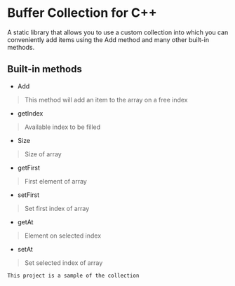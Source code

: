 # Buffer Collection for C++
A static library that allows you to use a custom collection into which you can conveniently add items using the Add method and many other built-in methods.

## Built-in methods
- Add
> This method will add an item to the array on a free index
- getIndex
> Available index to be filled
- Size
> Size of array
- getFirst
> First element of array
- setFirst
> Set first index of array
- getAt
> Element on selected index
- setAt
> Set selected index of array


```diff
This project is a sample of the collection
```
